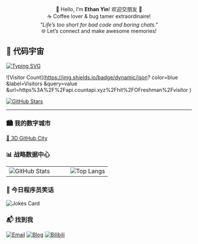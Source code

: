 <p align="center">
  👋 Hello, I’m <b>Ethan Yin</b>! 欢迎交朋友 🙌<br/>
  ☕️ Coffee lover & bug tamer extraordinaire!<br/>
  <i>"Life’s too short for bad code and boring chats."</i><br/>
  🌐 Let’s connect and make awesome memories!
</p>

## 🚀 代码宇宙

[![Typing SVG](https://readme-typing-svg.demolab.com?font=Fira+Code&pause=1000&width=435&lines=%E2%80%9C%E6%AF%8F%E5%A4%A9%E8%A7%A3%E5%86%B3%E4%B8%80%E4%B8%AA+Bug%EF%BC%8C%E7%A8%8B%E5%BA%8F%E5%91%98%E7%9A%84%E6%98%9F%E7%90%83%E5%B0%B1%E4%BA%AE%E4%B8%80%E5%88%86%E2%9C%A8%E2%80%9D)](https://git.io/typing-svg)

![Visitor Count](https://img.shields.io/badge/dynamic/json?
  color=blue
  &label=Visitors
  &query=value
  &url=https%3A%2F%2Fapi.countapi.xyz%2Fhit%2FOFreshman%2Fvisitor
)

[![GitHub Stars](https://img.shields.io/github/stars/OFreshman?label=Stars&logo=github)](https://github.com/OFreshman)

----

<!--
### 🔥 技术火力全开
![](https://img.shields.io/badge/Java-战地机甲-007396?logo=java&logoColor=white)
![](https://img.shields.io/badge/Python-机械毒蛇-3776AB?logo=python)
![](https://img.shields.io/badge/MySQL-数据宝库-4479A1?logo=mysql)
![](https://img.shields.io/badge/Spring-魔法森林-6DB33F?logo=spring)
![](https://img.shields.io/badge/Docker-集装箱船长-2496ED?logo=docker)
-->

### 🏙️ 我的数字城市
[🎲 3D GitHub City](https://honzaap.github.io/GithubCity/?name=OFreshman&year=2025)

### 📊 战略数据中心
<table> <tr> <td width="60%"> <img src="https://github-readme-stats.vercel.app/api?username=OFreshman&show_icons=true&theme=radical" alt="GitHub Stats" /> </td> <td width="40%"> <img src="https://github-readme-stats.vercel.app/api/top-langs/?username=OFreshman&layout=compact&theme=vision-friendly-dark" alt="Top Langs" /> </td> </tr> </table>

### 🤖 今日程序员笑话
<!-- 随机笑话API -->
<img src="https://readme-jokes.vercel.app/api?theme=algolia&hideBorder" alt="Jokes Card" />

### 📬 找到我
[![Email](https://img.shields.io/badge/-📮_邮箱-blue?logo=gmail)](mailto:y415561402@gmail.com)
[![Blog](https://img.shields.io/badge/-🌐_博客-green?logo=wordpress)](https://blog.csdn.net/qq_39370934)
[![Bilibili](https://img.shields.io/badge/-📺_B站-ff69b4?logo=bilibili)](https://www.bilibili.com/)
